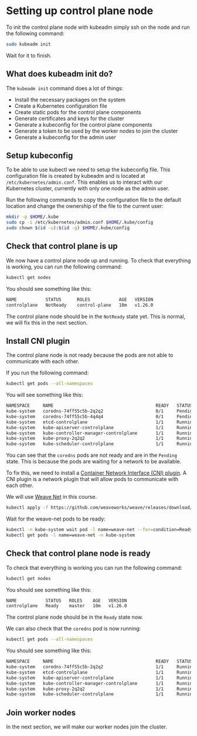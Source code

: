 # Setting up control plane node

To init the control plane node with kubeadm simply ssh on the node and run the following command:

```bash
sudo kubeadm init
```

Wait for it to finish.

## What does kubeadm init do?

The `kubeadm init` command does a lot of things:

- Install the necessary packages on the system
- Create a Kubernetes configuration file
- Create static pods for the control plane components
- Generate certificates and keys for the cluster
- Generate a kubeconfig for the control plane components
- Generate a token to be used by the worker nodes to join the cluster
- Generate a kubeconfig for the admin user

## Setup kubeconfig

To be able to use kubectl we need to setup the kubeconfig file.
This configuration file is created by kubeadm and is located at `/etc/kubernetes/admin.conf`.
This enables us to interact with our Kubernetes cluster, currently with only one node as the admin user.

Run the following commands to copy the configuration file to the default location and change the ownership of the file to the current user:

```bash
mkdir -p $HOME/.kube
sudo cp -i /etc/kubernetes/admin.conf $HOME/.kube/config
sudo chown $(id -u):$(id -g) $HOME/.kube/config
```

## Check that control plane is up

We now have a control plane node up and running. To check that everything is working, you can run the following command:

```bash
kubectl get nodes
```

You should see something like this:

```bash
NAME           STATUS      ROLES           AGE   VERSION
controlplane   NotReady    control-plane   10m   v1.26.0
```

The control plane node should be in the `NotReady` state yet. This is normal, we will fix this in the next section.

## Install CNI plugin

The control plane node is not ready because the pods are not able to communicate with each other.

If you run the following command:

```bash
kubectl get pods --all-namespaces
```

You will see something like this:

```bash
NAMESPACE     NAME                                       READY   STATUS    RESTARTS   AGE
kube-system   coredns-74ff55c5b-2q2q2                    0/1     Pending   0          10m
kube-system   coredns-74ff55c5b-4q4q4                    0/1     Pending   0          10m
kube-system   etcd-controlplane                          1/1     Running   0          10m
kube-system   kube-apiserver-controlplane                1/1     Running   0          10m
kube-system   kube-controller-manager-controlplane       1/1     Running   0          10m
kube-system   kube-proxy-2q2q2                           1/1     Running   0          10m
kube-system   kube-scheduler-controlplane                1/1     Running   0          10m
```

You can see that the `coredns` pods are not ready and are in the `Pending` state. This is because the pods are waiting for a network to be available.

To fix this, we need to install a [Container Network Interface (CNI) plugin](https://kubernetes.io/docs/concepts/extend-kubernetes/compute-storage-net/network-plugins/). A CNI plugin is a network plugin that will allow pods to communicate with each other.

We will use [Weave Net](https://www.weave.works/oss/net/) in this course.

```bash
kubectl apply -f https://github.com/weaveworks/weave/releases/download/v2.8.1/weave-daemonset-k8s.yaml
```

Wait for the weave-net pods to be ready:

```bash
kubectl -n kube-system wait pod -l name=weave-net --for=condition=Ready --timeout=-1s
kubectl get pods -l name=weave-net -n kube-system
```

## Check that control plane node is ready

To check that everything is working you can run the following command:

```bash
kubectl get nodes
```

You should see something like this:

```bash
NAME           STATUS   ROLES    AGE   VERSION
controlplane   Ready    master   10m   v1.26.0
```

The control plane node should be in the `Ready` state now.

We can also check that the `coredns` pod is now running:

```bash
kubectl get pods --all-namespaces
```

You should see something like this:

```bash
NAMESPACE     NAME                                       READY   STATUS    RESTARTS   AGE
kube-system   coredns-74ff55c5b-2q2q2                    1/1     Running   0          10m
kube-system   etcd-controlplane                          1/1     Running   0          10m
kube-system   kube-apiserver-controlplane                1/1     Running   0          10m
kube-system   kube-controller-manager-controlplane       1/1     Running   0          10m
kube-system   kube-proxy-2q2q2                           1/1     Running   0          10m
kube-system   kube-scheduler-controlplane                1/1     Running   0          10m
```

## Join worker nodes

In the next section, we will make our worker nodes join the cluster.
